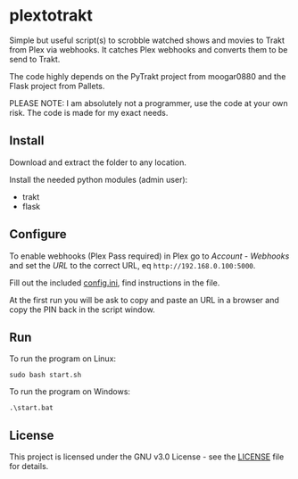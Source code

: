 # plextotrakt
Simple but useful script(s) to scrobble watched shows and movies to Trakt from Plex via webhooks. It catches Plex webhooks and converts them to be send to Trakt.

The code highly depends on the PyTrakt project from moogar0880 and the Flask project from Pallets.

PLEASE NOTE: I am absolutely not a programmer, use the code at your own risk. The code is made for my exact needs.

## Install
Download and extract the folder to any location.

Install the needed python modules (admin user):
  * trakt
  * flask

## Configure
To enable webhooks (Plex Pass required) in Plex go to *Account* - *Webhooks* and set the *URL* to the correct URL, eq `http://192.168.0.100:5000`.

Fill out the included [config.ini](config.ini), find instructions in the file.

At the first run you will be ask to copy and paste an URL in a browser and copy the PIN back in the script window.

## Run
To run the program on Linux:
```
sudo bash start.sh
```

To run the program on Windows:
```
.\start.bat
```

## License
This project is licensed under the GNU v3.0 License - see the [LICENSE](LICENSE) file for details.
